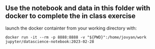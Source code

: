 ## Use the notebook and data in this folder with docker to complete the in class exercise

launch the docker containter from your working directory with:

```
docker run -it --rm -p 8888:8888 -v "${PWD}":/home/jovyan/work jupyter/datascience-notebook:2023-02-28
```